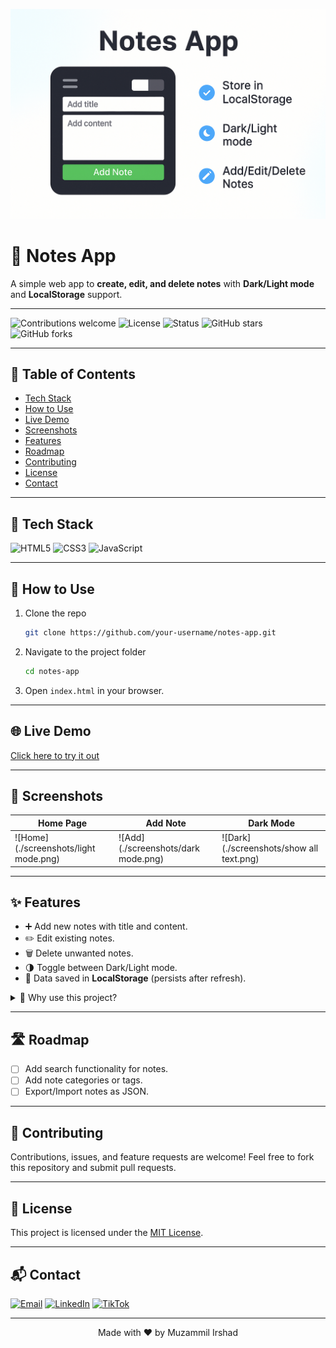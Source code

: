 <p align="center">
  <img src="https://raw.githubusercontent.com/muzammil-frontend-web-projects/Notes-App/main/screenshots/banner.png" alt="Notes App Banner" width="600"/>
</p>

# 📝 Notes App

A simple web app to **create, edit, and delete notes** with **Dark/Light mode** and **LocalStorage** support.

---

![Contributions welcome](https://img.shields.io/badge/contributions-welcome-brightgreen?style=for-the-badge)
![License](https://img.shields.io/badge/license-MIT-blue?style=for-the-badge)
![Status](https://img.shields.io/badge/status-active-success?style=for-the-badge)
![GitHub stars](https://img.shields.io/github/stars/Muzammil-Frontend-Web-Projects/Notes-App?style=for-the-badge)
![GitHub forks](https://img.shields.io/github/forks/Muzammil-Frontend-Web-Projects/Notes-App?style=for-the-badge)

---

## 📑 Table of Contents

* [Tech Stack](#-tech-stack)
* [How to Use](#-how-to-use)
* [Live Demo](#-live-demo)
* [Screenshots](#-screenshots)
* [Features](#-features)
* [Roadmap](#-roadmap)
* [Contributing](#-contributing)
* [License](#-license)
* [Contact](#-contact)

---

## 🚀 Tech Stack

![HTML5](https://img.shields.io/badge/HTML5-orange?style=for-the-badge\&logo=html5)
![CSS3](https://img.shields.io/badge/CSS3-blue?style=for-the-badge\&logo=css3)
![JavaScript](https://img.shields.io/badge/JavaScript-yellow?style=for-the-badge\&logo=javascript)

---

## 📂 How to Use

1. Clone the repo

   ```bash
   git clone https://github.com/your-username/notes-app.git
   ```
2. Navigate to the project folder

   ```bash
   cd notes-app
   ```
3. Open `index.html` in your browser.

---

## 🌐 Live Demo

[Click here to try it out](https://muzammil-frontend-web-projects.github.io/Notes-App/)

---

## 📸 Screenshots

| Home Page                       | Add Note                      | Dark Mode                       |
| ------------------------------- | ----------------------------- | ------------------------------- |
| ![Home](./screenshots/light mode.png) | ![Add](./screenshots/dark mode.png) | ![Dark](./screenshots/show all text.png) |

---

## ✨ Features

* ➕ Add new notes with title and content.
* ✏️ Edit existing notes.
* 🗑️ Delete unwanted notes.
* 🌗 Toggle between Dark/Light mode.
* 💾 Data saved in **LocalStorage** (persists after refresh).

<details>
  <summary>📌 Why use this project?</summary>
  This project is helpful for beginners learning **CRUD operations** with JavaScript and how to work with **LocalStorage** and **themes**.
</details>

---

## 🛣️ Roadmap

* [ ] Add search functionality for notes.
* [ ] Add note categories or tags.
* [ ] Export/Import notes as JSON.

---

## 🤝 Contributing

Contributions, issues, and feature requests are welcome!
Feel free to fork this repository and submit pull requests.

---

## 📜 License

This project is licensed under the [MIT License](./LICENSE).

---

## 📬 Contact

[![Email](https://img.shields.io/badge/Email-D14836?logo=gmail\&logoColor=white)](mailto:cornerofcodes00@gmail.com)
[![LinkedIn](https://img.shields.io/badge/LinkedIn-blue?logo=linkedin\&logoColor=white)](https://www.linkedin.com/in/muhammad-muzammil-irshad-05b863333)
[![TikTok](https://img.shields.io/badge/TikTok-000000?logo=tiktok\&logoColor=white)](https://www.tiktok.com/@cornerofcodes)

---

<p align="center">Made with ❤️ by Muzammil Irshad</p>
